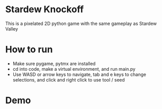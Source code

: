 # Stardew Knockoff
This is a pixelated 2D python game with the same gameplay as Stardew Valley

# How to run
- Make sure pygame, pytmx are installed
- cd into code, make a virtual environment, and run main.py
- Use WASD or arrow keys to navigate, tab and e keys to change selections, and click and right click to use tool / seed

# Demo

